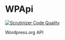 # WPApi
[![Scrutinizer Code Quality](https://scrutinizer-ci.com/g/labzone/WPApi/badges/quality-score.png?b=master)](https://scrutinizer-ci.com/g/labzone/WPApi/?branch=master)

Wordpress.org API
